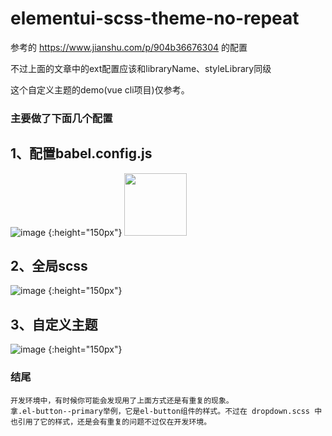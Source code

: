 # elementui-scss-theme-no-repeat

参考的 https://www.jianshu.com/p/904b36676304 的配置

不过上面的文章中的ext配置应该和libraryName、styleLibrary同级

这个自定义主题的demo(vue cli项目)仅参考。


### 主要做了下面几个配置
## 1、配置babel.config.js
![image](https://user-images.githubusercontent.com/19161200/130808727-85026050-00e8-4631-84e9-e341d95e19bc.png) {:height="150px"}
<img src="https://user-images.githubusercontent.com/19161200/130808727-85026050-00e8-4631-84e9-e341d95e19bc.png" width="100px">
## 2、全局scss
![image](https://user-images.githubusercontent.com/19161200/130808593-5b9cbe8e-e457-4874-99a0-eb984fe070b7.png) {:height="150px"}
## 3、自定义主题
![image](https://user-images.githubusercontent.com/19161200/130808777-ab56edcd-4763-4c0f-a76c-38bd7db202ba.png) {:height="150px"}



### 结尾
```
开发环境中，有时候你可能会发现用了上面方式还是有重复的现象。
拿.el-button--primary举例，它是el-button组件的样式。不过在 dropdown.scss 中也引用了它的样式，还是会有重复的问题不过仅在开发环境。
```
